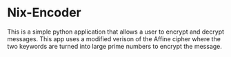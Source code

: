 # Nix-Encoder
This is a simple python application that allows a user to encrypt and decrypt messages. This app uses a modified verison of the Affine cipher where the two keywords are turned into large prime numbers to encrypt the message. 
